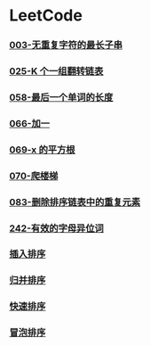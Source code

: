# LeetCode

### [003-无重复字符的最长子串](https://github.com/GGupzHH/LeetCode/blob/main/003-%E6%97%A0%E9%87%8D%E5%A4%8D%E5%AD%97%E7%AC%A6%E7%9A%84%E6%9C%80%E9%95%BF%E5%AD%90%E4%B8%B2.html)

### [025-K 个一组翻转链表](https://github.com/GGupzHH/LeetCode/blob/main/025-K%20%E4%B8%AA%E4%B8%80%E7%BB%84%E7%BF%BB%E8%BD%AC%E9%93%BE%E8%A1%A8.html)

### [058-最后一个单词的长度](https://github.com/GGupzHH/LeetCode/blob/main/058-%E6%9C%80%E5%90%8E%E4%B8%80%E4%B8%AA%E5%8D%95%E8%AF%8D%E7%9A%84%E9%95%BF%E5%BA%A6.html)

### [066-加一](https://github.com/GGupzHH/LeetCode/blob/main/066-%E5%8A%A0%E4%B8%80.html)

### [069-x 的平方根](https://github.com/GGupzHH/LeetCode/blob/main/069-x%20%E7%9A%84%E5%B9%B3%E6%96%B9%E6%A0%B9.html)

### [070-爬楼梯](https://github.com/GGupzHH/LeetCode/blob/main/070-%E7%88%AC%E6%A5%BC%E6%A2%AF.html)

### [083-删除排序链表中的重复元素](https://github.com/GGupzHH/LeetCode/blob/main/083-%E5%88%A0%E9%99%A4%E6%8E%92%E5%BA%8F%E9%93%BE%E8%A1%A8%E4%B8%AD%E7%9A%84%E9%87%8D%E5%A4%8D%E5%85%83%E7%B4%A0.html)

### [242-有效的字母异位词](https://github.com/GGupzHH/LeetCode/blob/main/242-%E6%9C%89%E6%95%88%E7%9A%84%E5%AD%97%E6%AF%8D%E5%BC%82%E4%BD%8D%E8%AF%8D.html)

### [插入排序](https://github.com/GGupzHH/LeetCode/blob/main/%E6%8F%92%E5%85%A5%E6%8E%92%E5%BA%8F.html)

### [归并排序](https://github.com/GGupzHH/LeetCode/blob/main/%E5%BD%92%E5%B9%B6%E6%8E%92%E5%BA%8F.html)

### [快速排序](https://github.com/GGupzHH/LeetCode/blob/main/%E5%BF%AB%E9%80%9F%E6%8E%92%E5%BA%8F.html)

### [冒泡排序](https://github.com/GGupzHH/LeetCode/blob/main/%E5%86%92%E6%B3%A1%E6%8E%92%E5%BA%8F.html)
